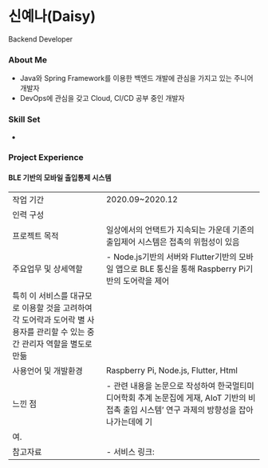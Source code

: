 # 신예나(Daisy)
Backend Developer


### About Me
- Java와 Spring Framework를 이용한 백엔드 개발에 관심을 가지고 있는 주니어 개발자
- DevOps에 관심을 갖고 Cloud, CI/CD 공부 중인 개발자

### Skill Set
- 

### Project Experience
#### BLE 기반의 모바일 출입통제 시스템

|||
|---|---|
|작업 기간|2020.09~2020.12|
|인력 구성||
|프로젝트 목적|일상에서의 언택트가 지속되는 가운데 기존의 출입제어 시스템은 접촉의 위험성이 있음|
|주요업무 및 상세역할|- Node.js기반의 서버와 Flutter기반의 모바일 앱으로 BLE 통신을 통해 Raspberry Pi기반의 도어락을 제어
특히 이 서비스를 대규모로 이용할 것을 고려하여 각 도어락과 도어락 별 사용자를 관리할 수 있는 중간 관리자 역할을 별도로 만듦|
|사용언어 및 개발환경|Raspberry Pi, Node.js, Flutter, Html|
|느낀 점|- 관련 내용을 논문으로 작성하여 한국멀티미디어학회 추계 논문집에 게재, AIoT 기반의 비접촉 출입 시스템’ 연구 과제의 방향성을 잡아 나가는데에 기
여.|
|참고자료|- 서비스 링크:


